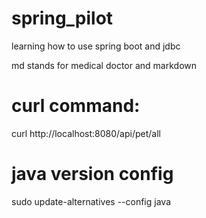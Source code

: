 # spring_pilot
learning how to use spring boot and jdbc

md stands for medical doctor and markdown

# curl command:
curl http://localhost:8080/api/pet/all

# java version config
sudo update-alternatives --config java
